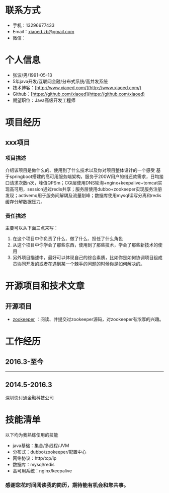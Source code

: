 # 联系方式

- 手机：13296677433
- Email：xiaoed.zb@gmail.com
- 微信：

# 个人信息

 - 张波/男/1991-05-13
 - 5年java开发/互联网金融/分布式系统/高并发系统
 - 技术博客：[http://www.xiaoed.com/](http://www.xiaoed.com/) 
 - Github：[https://github.com/xiaoed](https://github.com/xiaoed)
 - 期望职位：Java高级开发工程师
 

# 项目经历

## xxx项目

### 项目描述

介绍该项目是做什么的、使用到了什么技术以及你对项目整体设计的一个感受
基于springboot搭建的高可用服务端架构，服务于200W用户的借还款需求，日均接口请求次数n次，峰值QPSm；CGI层使用DNS轮洵+nginx+keepalive+tomcat实现高可用，session通过redis共享；服务层使用dubbo+zookeeper实现服务注册发现；activemq用于服务间解耦及流量削峰；数据库使用mysql读写分离和redis缓存分解数据压力。

### 责任描述

主要可以从下面三点来写：

1. 在这个项目中你负责了什么、做了什么、担任了什么角色
2. 从这个项目中你学会了那些东西，使用到了那些技术，学会了那些新技术的使用
3. 另外项目描述中，最好可以体现自己的综合素质，比如你是如何协调项目组成员协同开发的或者在遇到某一个棘手的问题的时候你是如何解决的。

# 开源项目和技术文章

## 开源项目

- [zookeeper](https://github.com/apache/zookeeper) ：阅读、并提交过zookeeper源码，对zookeeper有浓厚的兴趣。


# 工作经历

## 2016.3-至今
******

## 2014.5-2016.3
深圳快付通金融科技公司
 
 
# 技能清单

以下均为我熟练使用的技能

- java基础：集合/多线程/JVM
- 分布式：dubbo/zookeeper/配置中心
- 网络协议：http/tcp/ip
- 数据库：mysql/redis
- 高可用系统：nginx/keepalive


### 感谢您花时间阅读我的简历，期待能有机会和您共事。
